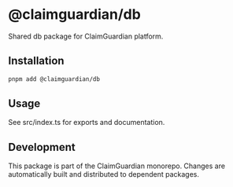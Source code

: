 # @claimguardian/db

Shared db package for ClaimGuardian platform.

## Installation

```bash
pnpm add @claimguardian/db
```

## Usage

See src/index.ts for exports and documentation.

## Development

This package is part of the ClaimGuardian monorepo. Changes are automatically built and distributed to dependent packages.
